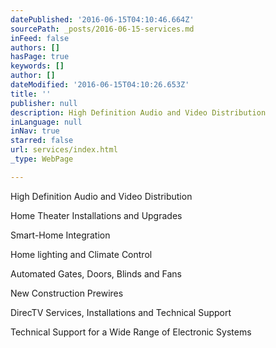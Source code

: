 ```yaml
---
datePublished: '2016-06-15T04:10:46.664Z'
sourcePath: _posts/2016-06-15-services.md
inFeed: false
authors: []
hasPage: true
keywords: []
author: []
dateModified: '2016-06-15T04:10:26.653Z'
title: ''
publisher: null
description: High Definition Audio and Video Distribution
inLanguage: null
inNav: true
starred: false
url: services/index.html
_type: WebPage

---
```

High Definition Audio and Video Distribution

Home Theater Installations and Upgrades

Smart-Home Integration

Home lighting and Climate Control

Automated Gates, Doors, Blinds and Fans

New Construction Prewires

DirecTV Services, Installations and Technical Support

Technical Support for a Wide Range of Electronic Systems